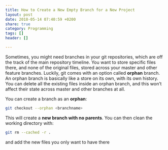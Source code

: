 ```yaml
---
title: How to Create a New Empty Branch for a New Project
layout: post
date: 2018-05-14 07:40:59 +0200
share: true
category: Programming
tags: []
header: []

---
```

Sometimes, you might need branches in your git repositories, which are off the track of the main repository timeline. You want to store specific files there, and none of the original files, stored across your master and other feature branches. Luckily, git comes with an option called **orphan** branch. An orphan branch is basically like a store on its own, with its own history. You can delete all the existing files inside an orphan branch, and this won’t affect their state across master and other branches at all.

You can create a branch as an **orphan**:

```bash
git checkout --orphan <branchname>
```

This will create a **new branch with no parents**. You can then clean the working directory with:

```bash
git rm --cached -r .
```
and add the new files you only want to have there
